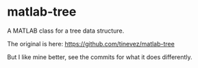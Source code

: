 matlab-tree
===========

A MATLAB class for a tree data structure.

The original is here: https://github.com/tinevez/matlab-tree

But I like mine better, see the commits for what it does differently. 
